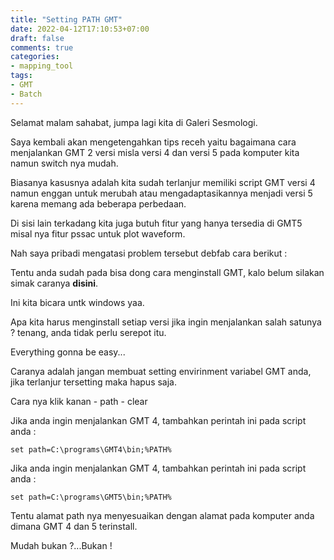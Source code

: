 ```yaml
---
title: "Setting PATH GMT"
date: 2022-04-12T17:10:53+07:00
draft: false
comments: true
categories:
- mapping_tool
tags:
- GMT
- Batch
---
```


Selamat malam sahabat, jumpa lagi kita di Galeri Sesmologi.

Saya kembali akan mengetengahkan tips receh yaitu bagaimana cara menjalankan GMT 2 versi misla versi 4 dan versi 5 pada komputer kita namun switch nya mudah.

Biasanya kasusnya adalah kita sudah terlanjur memiliki script GMT versi 4 namun enggan untuk merubah atau mengadaptasikannya menjadi versi 5 karena memang ada beberapa perbedaan.

Di sisi lain terkadang kita juga butuh fitur yang hanya tersedia di GMT5 misal nya fitur pssac untuk plot waveform. 

Nah saya pribadi mengatasi problem tersebut debfab cara berikut :

Tentu anda sudah pada bisa dong cara menginstall GMT, kalo belum silakan simak caranya **disini**.

Ini kita bicara untk windows yaa.

Apa kita harus menginstall setiap versi jika ingin menjalankan salah satunya ? tenang, anda tidak perlu serepot itu.

Everything gonna be easy...


Caranya adalah  jangan membuat setting envirinment variabel GMT anda, jika terlanjur tersetting maka hapus saja.

Cara nya klik kanan - path - clear

Jika anda ingin menjalankan GMT 4, tambahkan perintah ini pada script anda :

	set path=C:\programs\GMT4\bin;%PATH%

Jika anda ingin menjalankan GMT 4, tambahkan perintah ini pada script anda :

	set path=C:\programs\GMT5\bin;%PATH%

Tentu alamat path nya menyesuaikan dengan alamat pada komputer anda dimana GMT 4 dan 5 terinstall.


Mudah bukan ?...Bukan !